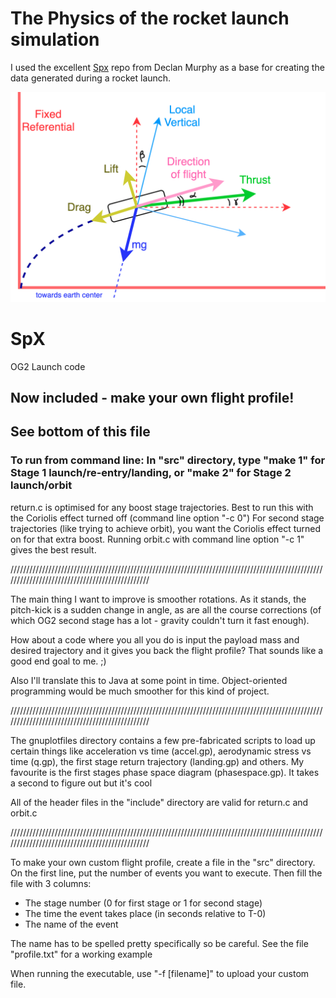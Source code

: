 # The Physics of the rocket launch simulation
I used the excellent [Spx](https://github.com/decmurphy/Spx) repo from Declan Murphy as a base for creating the data generated during a rocket launch.

<img src="./referential-details.png">

SpX
===
OG2 Launch code

## Now included - make your own flight profile! ##
## See bottom of this file ##

### To run from command line: In "src" directory, type "make 1" for Stage 1 launch/re-entry/landing, or "make 2" for Stage 2 launch/orbit ###

return.c is optimised for any boost stage trajectories. Best to run this with the Coriolis effect turned off (command line option "-c 0")
For second stage trajectories (like trying to achieve orbit), you want the Coriolis effect turned on for that extra boost. Running orbit.c with command line option "-c 1" gives the best result.

///////////////////////////////////////////////////////////////////////////////////////////////////////////////////////////////////////////////

The main thing I want to improve is smoother rotations. As it stands, the pitch-kick is a sudden change in angle, as are all the course corrections (of which OG2 second stage has a lot - gravity couldn't turn it fast enough). 

How about a code where you all you do is input the payload mass and desired trajectory and it gives you back the flight profile? That sounds like a good end goal to me. ;)

Also I'll translate this to Java at some point in time. Object-oriented programming would be much smoother for this kind of project.

///////////////////////////////////////////////////////////////////////////////////////////////////////////////////////////////////////////////

The gnuplotfiles directory contains a few pre-fabricated scripts to load up certain things like acceleration vs time (accel.gp), aerodynamic stress vs time (q.gp), the first stage return trajectory (landing.gp) and others. My favourite is the first stages phase space diagram (phasespace.gp). It takes a second to figure out but it's cool

All of the header files in the "include" directory are valid for return.c and orbit.c

///////////////////////////////////////////////////////////////////////////////////////////////////////////////////////////////////////////////

To make your own custom flight profile, create a file in the "src" directory. On the first line, put the number of events you want to execute. Then fill the file with 3 columns:

* The stage number (0 for first stage or 1 for second stage)
* The time the event takes place (in seconds relative to T-0)
* The name of the event

The name has to be spelled pretty specifically so be careful. See the file "profile.txt" for a working example

When running the executable, use "-f [filename]" to upload your custom file.
